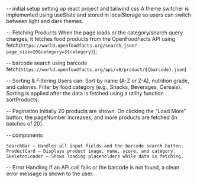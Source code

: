 -- initial setup
    setting up react project and tailwind css
    A theme switcher is implemented using useState and stored in localStorage so users can switch between light and dark themes.

-- Fetching Products
    When the page loads or the category/search query changes, it fetches food products from the OpenFoodFacts API using
    fetch(`https://world.openfoodfacts.org/search.json?page_size=20&category=${category}`);

-- barcode search
    using barcode
    fetch(`https://world.openfoodfacts.org/api/v0/product/${barcode}.json`)

--  Sorting & Filtering
    Users can:
    Sort by name (A-Z or Z-A), nutrition grade, and calories.
    Filter by food category (e.g., Snacks, Beverages, Cereals).
    Sorting is applied after the data is fetched using a utility function sortProducts.

-- Pagination
    Initially 20 products are shown.
    On clicking the "Load More" button, the pageNumber increases, and more products are fetched (in batches of 20).

-- components

    SearchBar – Handles all input fields and the barcode search button.
    ProductCard – Displays product image, name, score, and category.
    SkeletonLoader – Shows loading placeholders while data is fetching.

-- Error Handling
    If an API call fails or the barcode is not found, a clean error message is shown to the user.